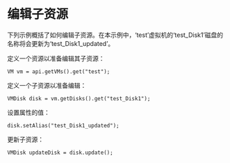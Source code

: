 # 编辑子资源

下列示例概括了如何编辑子资源。在本示例中，‘test’虚拟机的‘test\_Disk1’磁盘的名称将会更新为‘test\_Disk1\_updated’。

定义一个资源以准备编辑其子资源：

    VM vm = api.getVMs().get("test");
            

定义一个子资源以准备编辑：

    VMDisk disk = vm.getDisks().get("test_Disk1");
            

设置属性的值：

    disk.setAlias("test_Disk1_updated");
            

更新子资源：

    VMDisk updateDisk = disk.update();
            

